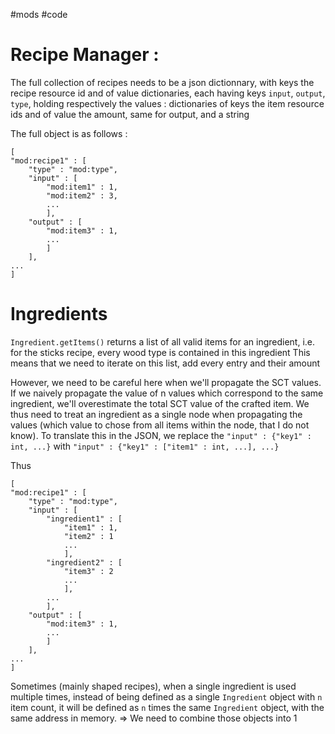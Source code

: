 #mods #code 

# Recipe Manager :

The full collection of recipes needs to be a json dictionnary, with keys the recipe resource id and of value dictionaries, each having keys `input`, `output`, `type`, holding respectively the values : dictionaries of keys the item resource ids and of value the amount, same for output, and a string

The full object is as follows :

```
[
"mod:recipe1" : [
	"type" : "mod:type",
	"input" : [
		"mod:item1" : 1,
		"mod:item2" : 3,
		...
		],
	"output" : [
		"mod:item3" : 1,
		...
		]
	],
...
]
```

# Ingredients 

`Ingredient.getItems()` returns a list of all valid items for an ingredient, i.e. for the sticks recipe, every wood type is contained in this ingredient
This means that we need to iterate on this list, add every entry and their amount

However, we need to be careful here when we'll propagate the SCT values. If we naively propagate the value of n values which correspond to the same ingredient, we'll overestimate the total SCT value of the crafted item. We thus need to treat an ingredient as a single node when propagating the values (which value to chose from all items within the node, that I do not know). To translate this in the JSON, we replace the `"input" : {"key1" : int, ...}` with `"input" : {"key1" : ["item1" : int, ...], ...}`

Thus 
```
[
"mod:recipe1" : [
	"type" : "mod:type",
	"input" : [
		"ingredient1" : [
			"item1" : 1,
			"item2" : 1
			...
			],
		"ingredient2" : [
			"item3" : 2
			...
			],
		...
		],
	"output" : [
		"mod:item3" : 1,
		...
		]
	],
...
]
```

Sometimes (mainly shaped recipes), when a single ingredient is used multiple times, instead of being defined as a single `Ingredient` object with `n` item count, it will be defined as `n` times the same `Ingredient` object, with the same address in memory.
=> We need to combine those objects into 1